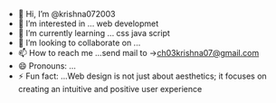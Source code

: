 - 👋 Hi, I’m @krishna072003
- 👀 I’m interested in ... web developmet
- 🌱 I’m currently learning ... css java script
- 💞️ I’m looking to collaborate on ...
- 📫 How to reach me ...send mail to ->ch03krishna07@gmail.com
- 😄 Pronouns: ...
- ⚡ Fun fact: ...Web design is not just about aesthetics; it focuses on creating an intuitive and positive user experience

<!---
krishna072003/krishna072003 is a ✨ special ✨ repository because its `README.md` (this file) appears on your GitHub profile.
You can click the Preview link to take a look at your changes.
--->
